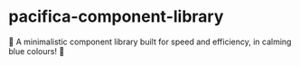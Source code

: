 # pacifica-component-library
 🔹 A minimalistic component library built for speed and efficiency, in calming blue colours! 🔹
